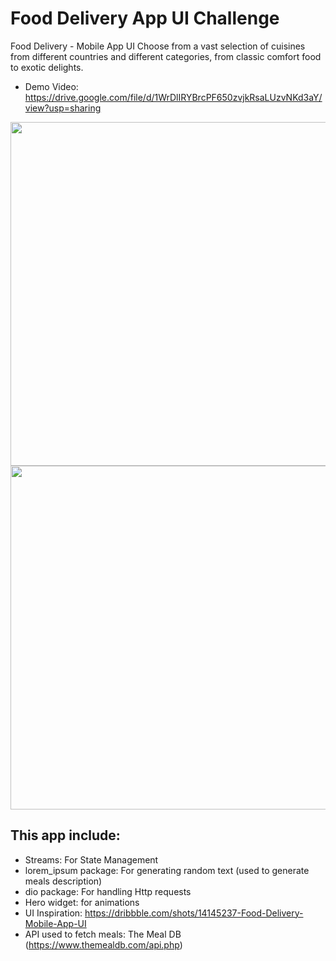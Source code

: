 # Food Delivery App UI Challenge

Food Delivery - Mobile App UI
Choose from a vast selection of cuisines from different countries and different categories,
from classic comfort food to exotic delights.
- Demo Video: https://drive.google.com/file/d/1WrDlIRYBrcPF650zvjkRsaLUzvNKd3aY/view?usp=sharing

<img src='https://github.com/SaraHossGit/food_delivery/assets/89196087/73e9b7b3-59a7-47fd-a65c-168a57321d6e' height='550'>
<img src='https://github.com/SaraHossGit/food_delivery/assets/89196087/b79a6d4f-12a9-4605-a56b-8d8c11540102' height='550'>

## This app include:

- Streams: For State Management
- lorem_ipsum package: For generating random text (used to generate meals description) 
- dio package: For handling Http requests
- Hero widget: for animations
- UI Inspiration: https://dribbble.com/shots/14145237-Food-Delivery-Mobile-App-UI
- API used to fetch meals: The Meal DB (https://www.themealdb.com/api.php)
